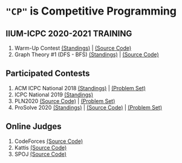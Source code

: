 # `"CP"` is Competitive Programming

## IIUM-ICPC 2020-2021 TRAINING

1. Warm-Up Contest
   [(Standings)](https://a2oj.com/standings?ID=41336) |
   [(Source Code)](IIUM-ICPC-2020-2021-TRAINING/01_Warm-Up-Contest/)
2. Graph Theory #1 (DFS - BFS)
   [(Standings)](https://a2oj.com/standings?ID=41345) |
   [(Source Code)](IIUM-ICPC-2020-2021-TRAINING/02_Graph-Theory-DFS-BFS/)

## Participated Contests

1. ACM ICPC National 2018
   [(Standings)](https://www.iium.edu.my/acmicpc/2018/scoreboard.html) |
   [(Problem Set)](https://www.iium.edu.my/acmicpc/2018/files/problemset2018.zip)
2. ICPC National 2019
   [(Standings)](https://www.iium.edu.my/acmicpc/2019/scoreboard.html)
3. PLN2020
   [(Source Code)](PLN2020/) |
   [(Problem Set)](PLN2020/problemset.pdf)
4. ProSolve 2020
   [(Standings)](<https://github.com/ariffyasri/ProSolve/blob/master/Prosolve-9%202020%20(National)/scoreboard.pdf>) |
   [(Source Code)](ProSolve/2020/) |
   [(Problem Set)](<https://github.com/ariffyasri/ProSolve/blob/master/Prosolve-9%202020%20(National)/problem%20set.pdf>)

## Online Judges

1. CodeForces
   [(Source Code)](Online-Judges/CodeForces/)
2. Kattis
   [(Source Code)](Online-Judges/Kattis/)
3. SPOJ
   [(Source Code)](Online-Judges/SPOJ/)
